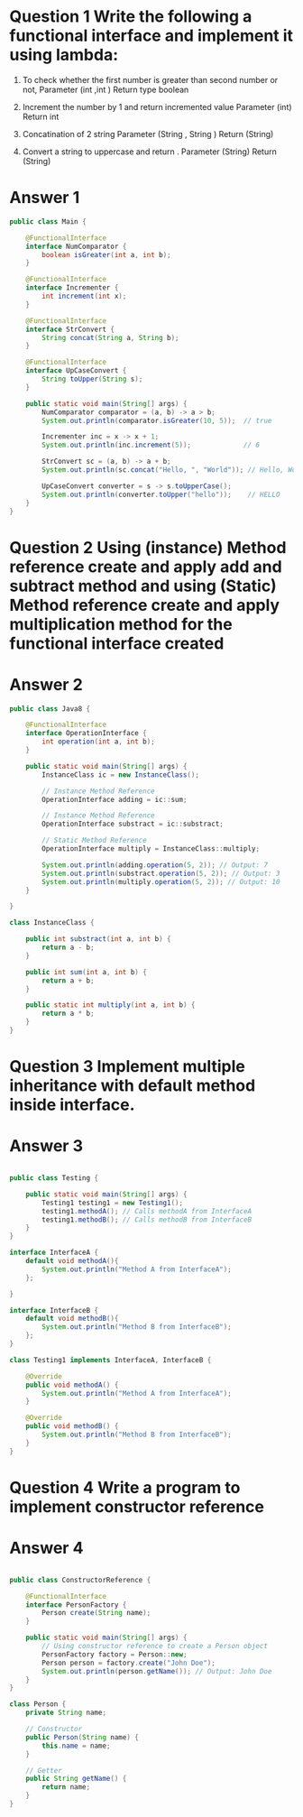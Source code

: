 # Question 1 Write the following a functional interface and implement it using lambda:

1. To check whether the first number is greater than second number or not, Parameter (int ,int ) Return type boolean

2. Increment the number by 1 and return incremented value Parameter (int) Return int

3. Concatination of 2 string Parameter (String , String ) Return (String)

4. Convert a string to uppercase and return . Parameter (String) Return (String)

# Answer 1

```java
public class Main {

    @FunctionalInterface
    interface NumComparator {
        boolean isGreater(int a, int b);
    }

    @FunctionalInterface
    interface Incrementer {
        int increment(int x);
    }

    @FunctionalInterface
    interface StrConvert {
        String concat(String a, String b);
    }

    @FunctionalInterface
    interface UpCaseConvert {
        String toUpper(String s);
    }

    public static void main(String[] args) {
        NumComparator comparator = (a, b) -> a > b;
        System.out.println(comparator.isGreater(10, 5));  // true

        Incrementer inc = x -> x + 1;
        System.out.println(inc.increment(5));             // 6

        StrConvert sc = (a, b) -> a + b;
        System.out.println(sc.concat("Hello, ", "World")); // Hello, World

        UpCaseConvert converter = s -> s.toUpperCase();
        System.out.println(converter.toUpper("hello"));    // HELLO
    }
}
```

# Question 2 Using (instance) Method reference create and apply add and subtract method and using (Static) Method reference create and apply multiplication method for the functional interface created

# Answer 2

```java
public class Java8 {

    @FunctionalInterface
    interface OperationInterface {
        int operation(int a, int b);
    }

    public static void main(String[] args) {
        InstanceClass ic = new InstanceClass();

        // Instance Method Reference
        OperationInterface adding = ic::sum;

        // Instance Method Reference
        OperationInterface substract = ic::substract;

        // Static Method Reference
        OperationInterface multiply = InstanceClass::multiply;

        System.out.println(adding.operation(5, 2)); // Output: 7
        System.out.println(substract.operation(5, 2)); // Output: 3
        System.out.println(multiply.operation(5, 2)); // Output: 10
    }

}

class InstanceClass {

    public int substract(int a, int b) {
        return a - b;
    }

    public int sum(int a, int b) {
        return a + b;
    }

    public static int multiply(int a, int b) {
        return a * b;
    }
}
```

# Question 3 Implement multiple inheritance with default method inside interface.

# Answer 3 

```java

public class Testing {

    public static void main(String[] args) {
        Testing1 testing1 = new Testing1();
        testing1.methodA(); // Calls methodA from InterfaceA
        testing1.methodB(); // Calls methodB from InterfaceB
    }
}

interface InterfaceA {
    default void methodA(){
        System.out.println("Method A from InterfaceA");
    };

}

interface InterfaceB {
    default void methodB(){
        System.out.println("Method B from InterfaceB");
    };
}

class Testing1 implements InterfaceA, InterfaceB {

    @Override
    public void methodA() {
        System.out.println("Method A from InterfaceA");
    }

    @Override
    public void methodB() {
        System.out.println("Method B from InterfaceB");
    }
}

```

# Question 4 Write a program to implement constructor reference

# Answer 4

```java

public class ConstructorReference {

    @FunctionalInterface
    interface PersonFactory {
        Person create(String name);
    }

    public static void main(String[] args) {
        // Using constructor reference to create a Person object
        PersonFactory factory = Person::new;
        Person person = factory.create("John Doe");
        System.out.println(person.getName()); // Output: John Doe
    }
}

class Person {
    private String name;

    // Constructor
    public Person(String name) {
        this.name = name;
    }

    // Getter
    public String getName() {
        return name;
    }
}

```
